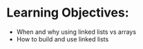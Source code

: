 # Learning Objectives:

* When and why using linked lists vs arrays
* How to build and use linked lists
